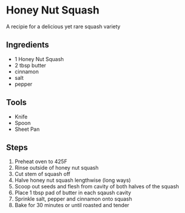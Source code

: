 Honey Nut Squash
======

A recipie for a delicious yet rare squash variety

## Ingredients
- 1 Honey Nut Squash
- 2 tbsp butter
- cinnamon
- salt
- pepper

## Tools
- Knife
- Spoon
- Sheet Pan

## Steps
1. Preheat oven to 425F
1. Rinse outside of honey nut squash
1. Cut stem of squash off
1. Halve honey nut squash lengthwise (long ways)
1. Scoop out seeds and flesh from cavity of both halves of the squash
1. Place 1 tbsp pad of butter in each sqaush cavity
1. Sprinkle salt, pepper and cinnamon onto squash
1. Bake for 30 minutes or until roasted and tender
